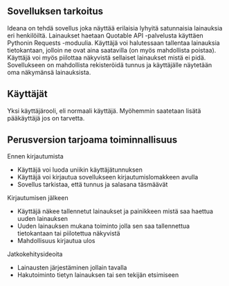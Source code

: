 ## Sovelluksen tarkoitus

Ideana on tehdä sovellus joka näyttää erilaisia lyhyitä satunnaisia lainauksia eri henkilöiltä. Lainaukset haetaan Quotable API -palvelusta käyttäen Pythonin Requests -moduulia. Käyttäjä voi halutessaan tallentaa lainauksia tietokantaan, jolloin ne ovat aina saatavilla (on myös mahdollista poistaa). Käyttäjä voi myös piilottaa näkyvistä sellaiset lainaukset mistä ei pidä. Sovellukseen on mahdollista rekisteröidä tunnus ja käyttäjälle näytetään oma näkymänsä lainauksista. 

## Käyttäjät

Yksi käyttäjärooli, eli normaali käyttäjä. Myöhemmin saatetaan lisätä pääkäyttäjä jos on tarvetta.

## Perusversion tarjoama toiminnallisuus

Ennen kirjautumista

- Käyttäjä voi luoda uniikin käyttäjätunnuksen
- Käyttäjä voi kirjautua sovellukseen kirjautumislomakkeen avulla
- Sovellus tarkistaa, että tunnus ja salasana täsmäävät

Kirjautumisen jälkeen

- Käyttäjä näkee tallennetut lainaukset ja painikkeen mistä saa haettua uuden lainauksen
- Uuden lainauksen mukana toiminto jolla sen saa tallennettua tietokantaan tai piilotettua näkyvistä
- Mahdollisuus kirjautua ulos

Jatkokehitysideoita

- Lainausten järjestäminen jollain tavalla
- Hakutoiminto tietyn lainauksen tai sen tekijän etsimiseen
